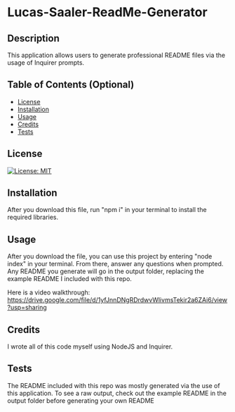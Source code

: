# Lucas-Saaler-ReadMe-Generator

## Description

This application allows users to generate professional README files via the usage of Inquirer prompts.

## Table of Contents (Optional)

- [License](#license)
- [Installation](#installation)
- [Usage](#usage)
- [Credits](#credits)
- [Tests](#tests)

## License

[![License: MIT](https://img.shields.io/badge/License-MIT-yellow.svg)](https://opensource.org/licenses/MIT)

## Installation

After you download this file, run "npm i" in your terminal to install the required libraries.

## Usage

After you download the file, you can use this project by entering "node index" in your terminal. From there, answer any questions when prompted. Any README you generate will go in the output folder, replacing the example README I included with this repo.

Here is a video walkthrough: https://drive.google.com/file/d/1yfJnnDNgRDrdwvWlivmsTekir2a6ZAi6/view?usp=sharing

## Credits

I wrote all of this code myself using NodeJS and Inquirer.

## Tests

The README included with this repo was mostly generated via the use of this application. To see a raw output, check out the example README in the output folder before generating your own README